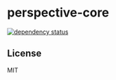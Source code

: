 perspective-core
==================

[![dependency status](https://david-dm.org/perspective/perspective-core.png)](https://david-dm.org/perspective/perspective-core)


License
-------

MIT